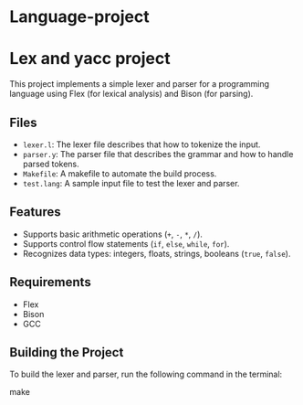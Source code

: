 # Language-project
# Lex and yacc project


This project implements a simple lexer and parser for a programming language using Flex (for lexical analysis) and Bison (for parsing).

## Files

- `lexer.l`: The lexer file describes that how to tokenize the input.
- `parser.y`: The parser file that describes the grammar and how to handle parsed tokens.
- `Makefile`: A makefile to automate the build process.
- `test.lang`: A sample input file to test the lexer and parser.

## Features

- Supports basic arithmetic operations (`+`, `-`, `*`, `/`).
- Supports control flow statements (`if`, `else`, `while`, `for`).
- Recognizes data types: integers, floats, strings, booleans (`true`, `false`).

## Requirements

- Flex
- Bison
- GCC

## Building the Project

To build the lexer and parser, run the following command in the terminal:

make